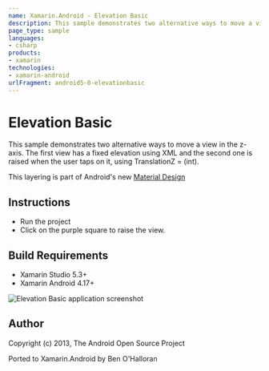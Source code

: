 ```yaml
---
name: Xamarin.Android - Elevation Basic
description: This sample demonstrates two alternative ways to move a view in the z-axis. The first view has a fixed elevation using XML and the second one is...
page_type: sample
languages:
- csharp
products:
- xamarin
technologies:
- xamarin-android
urlFragment: android5-0-elevationbasic
---
```

# Elevation Basic

This sample demonstrates two alternative ways to move a view in the z-axis. The first view has a fixed elevation using XML and the second one is raised when the user taps on it, using TranslationZ = (int).  

This layering is part of Android's new [Material Design](https://developer.android.com/preview/material/index.html)

## Instructions

* Run the project
* Click on the purple square to raise the view.

## Build Requirements
* Xamarin Studio 5.3+
* Xamarin Android 4.17+

![Elevation Basic application screenshot](Screenshots/down.png "Elevation Basic application screenshot")

## Author 
Copyright (c) 2013, The Android Open Source Project

Ported to Xamarin.Android by Ben O'Halloran

